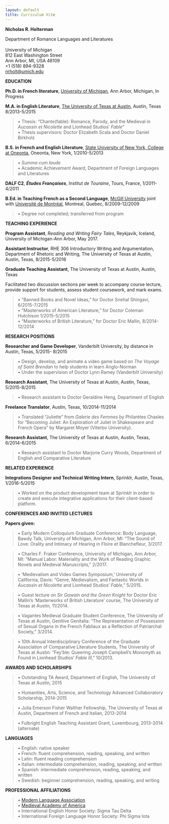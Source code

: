 ```yaml
---
layout: default
title: Curriculum Vitæ
---
```

<div class="center-text">
<b>Nicholas R. Holterman</b> <br/>

Department of Romance Languages and Literatures <br/>  
University of Michigan <br/>
812 East Washington Street <br/>
Ann Arbor, MI, USA 48109 <br/>
+1 (518) 894-9328 <br/>
nrholt@umich.edu <br/>
</div>

**EDUCATION**

**Ph.D. in French literature**, [University of Michigan](http://umich.edu/), Ann Arbor, Michigan, In Progress

**M.A. in English Literature**, [The University of Texas at Austin](http://www.utexas.edu/), Austin, Texas 8/2013-5/2015

> • Thesis: “Chante(fable): Romance, Parody, and the Medieval in *Aucassin et Nicolette* and Lionhead Studios’ *Fable*”  
> • Thesis supervisors: Doctor Elizabeth Scala and Doctor Daniel
> Birkholz

**B.S. in French and English Literature**, [State University of New York,
College at Oneonta](http://suny.oneonta.edu/), Oneonta, New York, 1/2010-5/2013

> • *Summa cum laude*  
> • Academic Achievement Award, Department of Foreign Languages and Literatures

**DALF C2**, ***Études Françaises***, *Institut de Touraine*, Tours,
France, 1/2011-4/2011

**B.Ed. in Teaching French as a Second Language**, [McGill University](http://www.mcgill.ca/)
joint with [Université de Montréal](http://www.umontreal.ca/), Montreal, Quebec, 8/2009-12/2009

> • Degree not completed; transferred from program

**TEACHING EXPERIENCE**

**Program Assistant**, *Reading and Writing Fairy Tales*, Reykjavík, Iceland, University of Michigan-Ann Arbor, May 2017.

**Assistant Instructor**, RHE 306 Introductory Writing and Argumentation, Department of Rhetoric and Writing, The University of Texas at Austin, Austin, Texas, 8/2015-5/2016

**Graduate Teaching Assistant**, The University of Texas at Austin,
Austin, Texas

Facilitated two discussion sections per week to accompany course
lecture, provide support for students, assess student coursework, and mark exams.

> • “Banned Books and Novel Ideas,” for Doctor Snehal Shingavi,
> 6/2015-7/2015  
> • “Masterworks of American Literature,” for Doctor Coleman Hutchison
> 1/2015-5/2015  
> • “Masterworks of British Literature,” for Doctor Eric Mallin,
> 8/2014-12/2014

**RESEARCH POSITIONS**

**Researcher and Game Developer**, Vanderbilt University, by distance in
Austin, Texas, 5/2015- 8/2015

> • Design, develop, and animate a video game based on *The Voyage of
> Saint Brendan* to help students in learn Anglo-Norman  
> • Under the supervision of Doctor Lynn Ramey (Vanderbilt University)

**Research Assistant**, The University of Texas at Austin, Austin,
Texas, 5/2015-8/2015

> • Research assistant to Doctor Geraldine Heng, Department of English

**Freelance Translator**, Austin, Texas, 10/2014-11/2014

> • Translated “Juliette” from *Galerie des Femmes* by Philarètes
> Chasles for “Becoming Juliet: An Exploration of Juliet in Shakespeare
> and French Opera” by Margaret Moyer (Viterbo University).

**Research Assistant**, The University of Texas at Austin, Austin,
Texas, 6/2014-6/2015

> • Research assistant to Doctor Marjorie Curry Woods, Department of
> English and Comparative Literature

**RELATED EXPERIENCE**

**Integrations Designer and Technical Writing Intern**, Sprinklr,
Austin, Texas, 1/2016-5/2015

> • Worked on the product development team at Sprinklr in order to
> create and execute integrative applications for their client-based
> platform.

**CONFERENCES AND INVITED LECTURES**

**Papers given:**

> • Early Modern Colloquium Graduate Conference: Body Language, Bawdy Talk, University of Michigan, Ann Arbor, MI: “The Sound of Love: Orality and Intimacy of Hearing in Floire et Blanchefleur, 3/2017.

> • Charles F. Fraker Conference, University of Michigan, Ann Arbor, MI: “Manual Labor: Materiality and the Work of Reading Graphic Novels and Medieval Manuscripts,” 2/2017.  

> • ‘Medievalism and Video Games Symposium,’ University of California,
Davis: “Genre, Medievalism, and Fantastic Worlds in *Aucassin et Nicolette* and
Lionhead Studios’ *Fable*,” 5/2015.  

> • Guest lecture on *Sir Gawain and the Green Knight* for Doctor Eric
Mallin’s ‘Masterworks of British Literature’ course, The University of Texas at Austin, 11/2014.  

> • Vagantes Medieval Graduate Student Conference, The University of Texas
at Austin, Genitive Genitalia: “The Representation of Possession of Sexual Organs in the
French Fabliaux as a Reflection of Patriarchal Society,” 3/2014.  

> • 10th Annual Interdisciplinary Conference of the Graduate Association of
Comparative Literature Students, The University of Texas at Austin: “Fey’ble: Queering Joseph
Campbell’s Monomyth as Found in Lionhead Studios’ *Fable* *III*,” 10/2013.  

**AWARDS AND SCHOLARSHIPS**

> • Outstanding TA Award, Department of English, The University of Texas
> at Austin, 2015

> • Humanities, Arts, Science, and Technology Advanced Collaboratory
> Scholarship, 2014-2015  

> • Julia Emerson Fisher Walther Fellowship, The University of Texas at
> Austin, Department of French and Italian, 2013-2014  

> • Fulbright English Teaching Assistant Grant, Luxembourg, 2013-2014
> (alternate)

**LANGUAGES**

> • English: native speaker  
> • French: fluent comprehension, reading, speaking, and written  
> • Latin: fluent reading comprehension  
> • Italian: intermediate comprehension, reading, speaking, and written  
> • Spanish: intermediate comprehension, reading, speaking, and written  
> • Swedish: beginner comprehension, reading, speaking, and writing

**PROFESSIONAL AFFILIATIONS**

> • [Modern Language Association](https://www.mla.org/)  
> • [Medieval Academy of America](http://www.medievalacademy.org/)  
> • International English Honor Society: Sigma Tau Delta  
> • International Foreign Language Honor Society: Phi Sigma Iota
